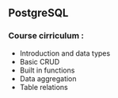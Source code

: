 ## PostgreSQL

### Course cirriculum :

- Introduction and data types
- Basic CRUD
- Built in functions
- Data aggregation
- Table relations
